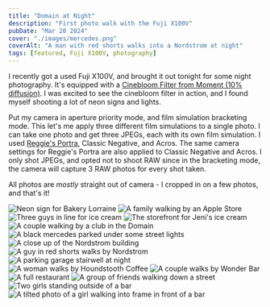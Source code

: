 ```yaml
---
title: "Domain at Night"
description: "First photo walk with the Fuji X100V"
pubDate: "Mar 20 2024"
cover: "./images/mercedes.png"
coverAlt: "A man with red shorts walks into a Nordstrom at night"
tags: [featured, Fuji X100V, photography]
---
```


I recently got a used Fuji X100V, and brought it out tonight for some night photography.
It's equipped with a [Cinebloom Filter from Moment (10% diffusion)](https://www.shopmoment.com/products/moment-cinebloom-diffusion-filters/49mm-10-strength?irgwc=1&partner_id=2598579&timestamp=1708496573319). I was excited to see the cinebloom filter in action, and I found myself shooting a lot of neon signs and lights.

Put my camera in aperture priority mode, and film simulation bracketing mode. This let's me apply three different film simulations to a single photo. I can take one photo and get three JPEGs, each with its own film simulation. I used [Reggie's Portra](https://reggiebphotography.com/blog/the-most-versatile-fujifilm-x-trans-iv-film-simulation-recipe-reggies-portra), Classic Negative, and Acros. The same camera settings for Reggie's Portra are also applied to Classic Negative and Acros. I only shot JPEGs, and opted not to shoot RAW since in the bracketing mode, the camera will capture 3 RAW photos for every shot taken.

All photos are _mostly_ straight out of camera - I cropped in on a few photos, and that's it!

![Neon sign for Bakery Lorraine](./images/bakery.png)
![A family walking by an Apple Store](./images/bw-apple-store-fam.png)
![Three guys in line for ice cream](./images/three-bald-guys-getting-ice-cream.png)
![The storefront for Jeni's ice cream](./images/bw-jenis.png)
![A couple walking by a club in the Domain](./images/he-listens.png)
![A black mercedes parked under some street lights](./images/mercedes.png)
![A close up of the Nordstrom building](./images/nordstrom-lines.png)
![A guy in red shorts walks by Nordstrom](./images/nordstrom.png)
![A parking garage stairwell at night](./images/stairwell.png)
![A woman walks by Houndstooth Coffee](./images/houndstooth.png)
![A couple walks by Wonder Bar](./images/wonderbar.png)
![A full restaurant](./images/A-triple-asteriks.png)
![A group of friends walking down a street](./images/four-buds-outside-rh.png)
![Two girls standing outside of a bar](./images/leaving-kung-fu-bar.png)
![A tilted photo of a girl walking into frame in front of a bar](./images/girl-tilted.png)
